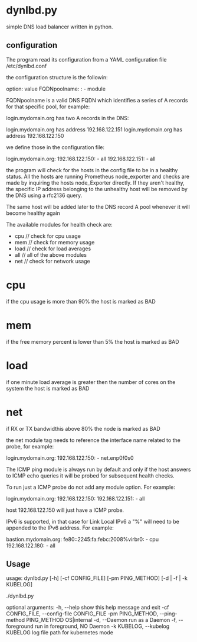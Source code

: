 # dynlbd.py

simple DNS load balancer written in python.


## configuration

The program read its configuration from a YAML configuration file /etc/dynlbd.conf

the configuration structure is the followin:


option: value
FQDNpoolname:
   <IPaddress>:
      - module

FQDNpoolname is a valid DNS FQDN which identifies a series of A records for that specific pool, for example:

login.mydomain.org has two A records in the DNS:

login.mydomain.org has address 192.168.122.151
login.mydomain.org has address 192.168.122.150

we define those in the configuration file:

login.mydomain.org:
   192.168.122.150:
       - all
   192.168.122.151:
       - all

the program will check for the hosts in the config file to be in a healthy status.
All the hosts are running Prometheus node_exporter and checks are made by inquiring the hosts node_Exporter directly.
If they aren't healthy, the specific IP address belonging to the unhealthy host will be removed by the DNS using a rfc2136 query.

The same host will be added later to the DNS record A pool whenever it will become healthy again

The available modules for health check are:

- cpu 	// check for cpu usage
- mem   // check for memory usage
- load  // check for load averages
- all   // all of the above modules
- net   // check for network usage

# cpu
if the cpu usage is more than 90% the host is marked as BAD

# mem
if the free memory percent is lower than 5% the host is marked as BAD

# load
if one minute load average is greater then the number of cores on the system the host is marked as BAD

# net
if RX or TX bandwidthis above 80% the node is marked as BAD

the net module tag needs to reference the interface name related to the probe, for example:

login.mydomain.org:
   192.168.122.150:
       - net.enp0f0s0

The ICMP ping module is always run by default and only if the host answers to ICMP echo queries it will be probed
for subsequent health checks.

To run just a ICMP probe do not add any module option. For example:

login.mydomain.org:
   192.168.122.150:
   192.168.122.151:
       - all

host 192.168.122.150 will just have a ICMP probe.

IPv6 is supported, in that case for Link Local IPv6 a "%<device>" will need to be appended to the IPv6 address. For example:

bastion.mydomain.org:
   fe80::2245:fa:febc:2008%virbr0:
       - cpu
   192.168.122.180:
       - all

## Usage

usage: dynlbd.py [-h] [-cf CONFIG_FILE] [-pm PING_METHOD]
                 [-d | -f | -k KUBELOG]

./dynlbd.py

optional arguments:
  -h, --help            show this help message and exit
  -cf CONFIG_FILE, --config-file CONFIG_FILE
  -pm PING_METHOD, --ping-method PING_METHOD
                        OS|internal
  -d, --Daemon          run as a Daemon
  -f, --foreground      run in foreground, NO Daemon
  -k KUBELOG, --kubelog KUBELOG
                        log file path for kubernetes mode








